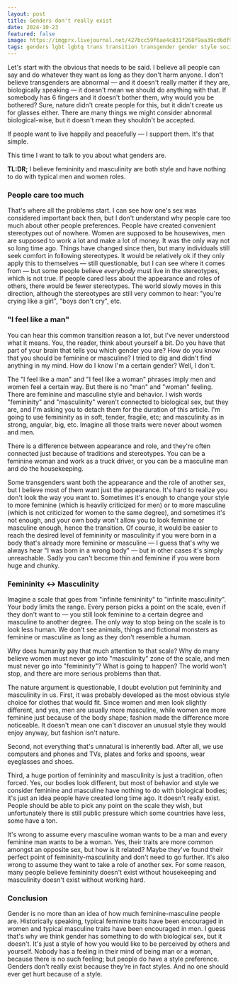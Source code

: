 ```yaml
---
layout: post
title: Genders don't really exist
date: 2024-10-23
featured: false
image: https://imgprx.livejournal.net/427bcc59f6ae4c831f268f9aa39cd6df9b34fe9e/wb-ffMh_QvdOxSn1QByrkT3-PQjtgrCuoVWvfNHhUl56DCgFSrMJq8ocHfqd9O3cfFg2pVGKSRKvyuYRET9vGr51aX0pmwJ7mfE1lGqS3FCK4-LVhtQP9O8fvtsDhDpG
tags: genders lgbt lgbtq trans transition transgender gender style society
---
```

Let's start with the obvious that needs to be said. I believe all people can say and do whatever they want as long as they don't harm anyone. I don't believe transgenders are abnormal — and it doesn't really matter if they are, biologically speaking — it doesn't mean we should do anything with that. If somebody has 6 fingers and it doesn't bother them, why would you be bothered? Sure, nature didn't create people for this, but it didn't create us for glasses either. There are many things we might consider abnormal biological-wise, but it doesn't mean they shouldn't be accepted.

If people want to live happily and peacefully — I support them. It's that simple.

This time I want to talk to you about what genders are.

**TL:DR;** I believe femininity and masculinity are both style and have nothing to do with typical men and women roles.

### People care too much

That's where all the problems start. I can see how one's sex was considered important back then, but I don't understand why people care too much about other people preferences. People have created convenient stereotypes out of nowhere. Women are supposed to be housewives, men are supposed to work a lot and make a lot of money. It was the only way not so long time ago. Things have changed since then, but many individuals still seek comfort in following stereotypes. It would be relatively ok if they only apply this to themselves — still questionable, but I can see where it comes from — but some people believe *everybody* must live in the stereotypes, which is not true. If people cared less about the appearance and roles of others, there would be fewer stereotypes. The world slowly moves in this direction, although the stereotypes are still very common to hear: "you're crying like a girl", "boys don't cry", etc.

### "I feel like a man"

You can hear this common transition reason a lot, but I've never understood what it means. You, the reader, think about yourself a bit. Do you have that part of your brain that tells you which gender you are? How do you know that you should be feminine or masculine? I tried to dig and didn't find anything in my mind. How do I know I'm a certain gender? Well, I don't.

The "I feel like a man" and "I feel like a woman" phrases imply men and women feel a certain way. But there is no "man" and "woman" feeling. There are feminine and masculine style and behavior. I wish words "femininity" and "masculinity" weren't connected to biological sex, but they are, and I'm asking you to detach them for the duration of this article. I'm going to use femininity as in soft, tender, fragile, etc; and masculinity as in strong, angular, big, etc. Imagine all those traits were never about women and men.

There is a difference between appearance and role, and they're often connected just because of traditions and stereotypes. You can be a feminine woman and work as a truck driver, or you can be a masculine man and do the housekeeping.

Some transgenders want both the appearance and the role of another sex, but I believe most of them want just the appearance. It's hard to realize you don't look the way you want to. Sometimes it's enough to change your style to more feminine (which is heavily criticized for men) or to more masculine (which is not criticized for women to the same degree), and sometimes it's not enough, and your own body won't allow you to look feminine or masculine enough, hence the transition. Of course, it would be easier to reach the desired level of femininity or masculinity if you were born in a body that's already more feminine or masculine — I guess that's why we always hear "I was born in a wrong body" — but in other cases it's simply unreachable. Sadly you can't become thin and feminine if you were born huge and chunky.

### Femininity ↔ Masculinity

Imagine a scale that goes from "infinite femininity" to "infinite masculinity". Your body limits the range. Every person picks a point on the scale, even if they don't want to — you still look feminine to a certain degree and masculine to another degree. The only way to stop being on the scale is to look less human. We don't see animals, things and fictional monsters as feminine or masculine as long as they don't resemble a human.

Why does humanity pay that much attention to that scale? Why do many believe women must never go into "masculinity" zone of the scale, and men must never go into "femininity"? What is going to happen? The world won't stop, and there are more serious problems than that.

The nature argument is questionable, I doubt evolution put femininity and masculinity in us. First, it was probably developed as the most obvious style choice for clothes that would fit. Since women and men look slightly different, and yes, men are usually more masculine, while women are more feminine just because of the body shape; fashion made the difference more noticeable. It doesn't mean one can't discover an unusual style they would enjoy anyway, but fashion isn't nature.

Second, not everything that's unnatural is inherently bad. After all, we use computers and phones and TVs, plates and forks and spoons, wear eyeglasses and shoes.

Third, a huge portion of femininity and masculinity is just a tradition, often forced. Yes, our bodies look different, but most of behavior and style we consider feminine and masculine have nothing to do with biological bodies; it's just an idea people have created long time ago. It doesn't really exist. People should be able to pick any point on the scale they wish, but unfortunately there is still public pressure which some countries have less, some have a ton.

It's wrong to assume every masculine woman wants to be a man and every feminine man wants to be a woman. Yes, their traits are more common amongst an opposite sex, but how is it related? Maybe they've found their perfect point of femininity-masculinity and don't need to go further. It's also wrong to assume they want to take a role of another sex. For some reason, many people believe femininity doesn't exist without housekeeping and masculinity doesn't exist without working hard.

### Conclusion

Gender is no more than an idea of how much feminine-masculine people are. Historically speaking, typical feminine traits have been encouraged in women and typical masculine traits have been encouraged in men. I guess that's why we think gender has something to do with biological sex, but it doesn't. It's just a style of how you would like to be perceived by others and yourself. Nobody has a feeling in their mind of being man or a woman, because there is no such feeling; but people do have a style preference. Genders don't really exist because they're in fact styles. And no one should ever get hurt because of a style.
